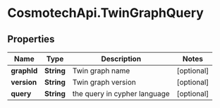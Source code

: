 # CosmotechApi.TwinGraphQuery

## Properties

Name | Type | Description | Notes
------------ | ------------- | ------------- | -------------
**graphId** | **String** | Twin graph name | [optional] 
**version** | **String** | Twin graph version | [optional] 
**query** | **String** | the query in cypher language | [optional] 


